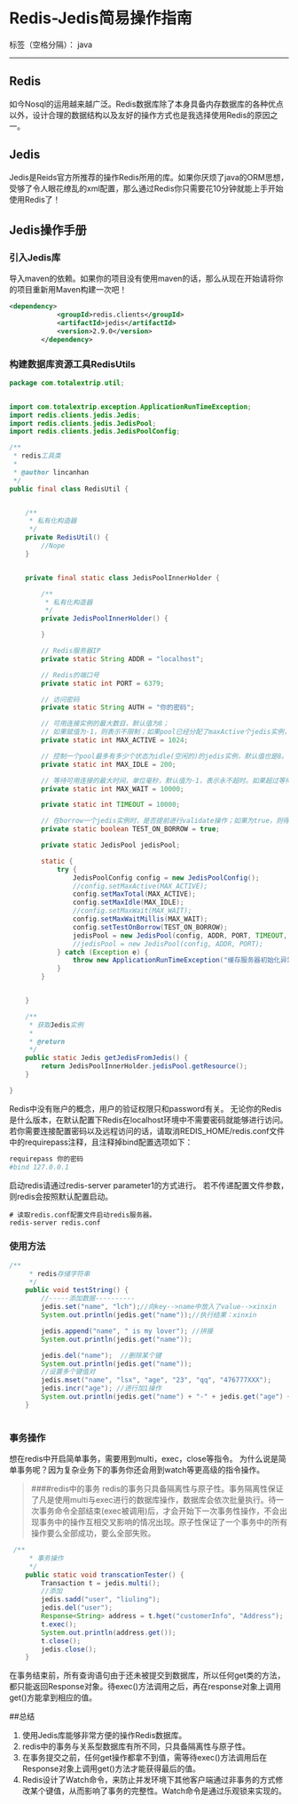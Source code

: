 # Redis-Jedis简易操作指南

标签（空格分隔）： java

---


## Redis
如今Nosql的运用越来越广泛。Redis数据库除了本身具备内存数据库的各种优点以外，设计合理的数据结构以及友好的操作方式也是我选择使用Redis的原因之一。

## Jedis
Jedis是Reids官方所推荐的操作Redis所用的库。如果你厌烦了java的ORM思想，受够了令人眼花缭乱的xml配置，那么通过Redis你只需要花10分钟就能上手开始使用Redis了！

## Jedis操作手册
### 引入Jedis库
导入maven的依赖。如果你的项目没有使用maven的话，那么从现在开始请将你的项目重新用Maven构建一次吧！
```xml
<dependency>
			<groupId>redis.clients</groupId>
			<artifactId>jedis</artifactId>
			<version>2.9.0</version>
		</dependency>
```
### 构建数据库资源工具RedisUtils
```java
package com.totalextrip.util;


import com.totalextrip.exception.ApplicationRunTimeException;
import redis.clients.jedis.Jedis;
import redis.clients.jedis.JedisPool;
import redis.clients.jedis.JedisPoolConfig;

/**
 * redis工具类
 *
 * @author lincanhan
 */
public final class RedisUtil {


    /**
     * 私有化构造器
     */
    private RedisUtil() {
        //Nope
    }


    private final static class JedisPoolInnerHolder {

        /**
         * 私有化构造器
         */
        private JedisPoolInnerHolder() {

        }

        // Redis服务器IP
        private static String ADDR = "localhost";

        // Redis的端口号
        private static int PORT = 6379;

        // 访问密码
        private static String AUTH = "你的密码";

        // 可用连接实例的最大数目，默认值为8；
        // 如果赋值为-1，则表示不限制；如果pool已经分配了maxActive个jedis实例，则此时pool的状态为exhausted(耗尽)。
        private static int MAX_ACTIVE = 1024;

        // 控制一个pool最多有多少个状态为idle(空闲的)的jedis实例，默认值也是8。
        private static int MAX_IDLE = 200;

        // 等待可用连接的最大时间，单位毫秒，默认值为-1，表示永不超时。如果超过等待时间，则直接抛出JedisConnectionException；
        private static int MAX_WAIT = 10000;

        private static int TIMEOUT = 10000;

        // 在borrow一个jedis实例时，是否提前进行validate操作；如果为true，则得到的jedis实例均是可用的；
        private static boolean TEST_ON_BORROW = true;

        private static JedisPool jedisPool;

        static {
            try {
                JedisPoolConfig config = new JedisPoolConfig();
                //config.setMaxActive(MAX_ACTIVE);
                config.setMaxTotal(MAX_ACTIVE);
                config.setMaxIdle(MAX_IDLE);
                //config.setMaxWait(MAX_WAIT);
                config.setMaxWaitMillis(MAX_WAIT);
                config.setTestOnBorrow(TEST_ON_BORROW);
                jedisPool = new JedisPool(config, ADDR, PORT, TIMEOUT, AUTH);
                //jedisPool = new JedisPool(config, ADDR, PORT);
            } catch (Exception e) {
                throw new ApplicationRunTimeException("缓存服务器初始化异常", e);
            }
        }


    }

    /**
     * 获取Jedis实例
     *
     * @return
     */
    public static Jedis getJedisFromJedis() {
        return JedisPoolInnerHolder.jedisPool.getResource();
    }

}

```
Redis中没有账户的概念，用户的验证权限只和password有关。
无论你的Redis是什么版本，在默认配置下Redis在localhost环境中不需要密码就能够进行访问。
若你需要连接配置密码以及远程访问的话，请取消REDIS_HOME/redis.conf文件中的requirepass注释，且注释掉bind配置选项如下：
```python
requirepass 你的密码
#bind 127.0.0.1
```
启动redis请通过redis-server parameter1的方式进行。
若不传递配置文件参数，则redis会按照默认配置启动。
```shell
# 读取redis.conf配置文件启动redis服务器。
redis-server redis.conf
```

### 使用方法
```java
/**
     * redis存储字符串
     */
    public void testString() {
        //-----添加数据----------
        jedis.set("name", "lch");//向key-->name中放入了value-->xinxin
        System.out.println(jedis.get("name"));//执行结果：xinxin

        jedis.append("name", " is my lover"); //拼接
        System.out.println(jedis.get("name"));

        jedis.del("name");  //删除某个键
        System.out.println(jedis.get("name"));
        //设置多个键值对
        jedis.mset("name", "lsx", "age", "23", "qq", "476777XXX");
        jedis.incr("age"); //进行加1操作
        System.out.println(jedis.get("name") + "-" + jedis.get("age") + "-" + jedis.get("qq"));
    }
    
```

### 事务操作
想在redis中开启简单事务，需要用到multi，exec，close等指令。
为什么说是简单事务呢？因为复杂业务下的事务你还会用到watch等更高级的指令操作。
> ####redis中的事务 
redis的事务只具备隔离性与原子性。事务隔离性保证了凡是使用multi与exec进行的数据库操作，数据库会依次批量执行。待一次事务命令全部结束(exec被调用)后，才会开始下一次事务性操作，不会出现事务中的操作互相交叉影响的情况出现。原子性保证了一个事务中的所有操作要么全部成功，要么全部失败。

```java
 /**
     * 事务操作
     */
    public static void transcationTester() {
        Transaction t = jedis.multi();
        //添加
        jedis.sadd("user", "liuling");
        jedis.del("user");
        Response<String> address = t.hget("customerInfo", "Address");
        t.exec();
        System.out.println(address.get());
        t.close();
        jedis.close();
    }
```
在事务结束前，所有查询语句由于还未被提交到数据库，所以任何get类的方法，都只能返回Response对象。待exec()方法调用之后，再在response对象上调用get()方能拿到相应的值。

##总结
1. 使用Jedis库能够非常方便的操作Redis数据库。
2. redis中的事务与关系型数据库有所不同，只具备隔离性与原子性。
3. 在事务提交之前，任何get操作都拿不到值，需等待exec()方法调用后在Response对象上调用get()方法才能获得最后的值。
4. Redis设计了Watch命令，来防止并发环境下其他客户端通过非事务的方式修改某个键值，从而影响了事务的完整性。Watch命令是通过乐观锁来实现的。







